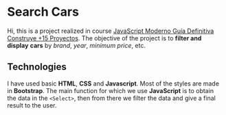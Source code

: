 # Search Cars

Hi, this is a project realized in course [JavaScript Moderno Guía Definitiva Construye +15 Proyectos](https://www.udemy.com/course/javascript-moderno-guia-definitiva-construye-10-proyectos/). The objective of the project is to **filter and display** **cars** by _brand_, _year_, _minimum_ _price_, etc.

## Technologies

I have used basic **HTML**, **CSS** and **Javascript**. Most of the styles are made in **Bootstrap**.
The main function for which we use **JavaScript** is to obtain the data in the `<Select>`, then from there we filter the data and give a final result to the user.
